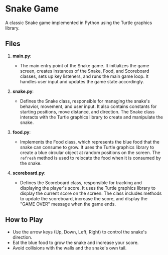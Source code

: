 # Snake Game

A classic Snake game implemented in Python using the Turtle graphics library.

## Files

1. **main.py**:
   - The main entry point of the Snake game. It initializes the game screen, creates instances of the Snake, Food, and Scoreboard classes, sets up key listeners, and runs the main game loop. It handles user input and updates the game state accordingly.

2. **snake.py**:
   - Defines the Snake class, responsible for managing the snake's behavior, movement, and user input. It also contains constants for starting positions, move distance, and direction. The Snake class interacts with the Turtle graphics library to create and manipulate the snake.

3. **food.py**:
   - Implements the Food class, which represents the blue food that the snake can consume to grow. It uses the Turtle graphics library to create a blue circular object at random positions on the screen. The `refresh` method is used to relocate the food when it is consumed by the snake.

4. **scoreboard.py**:
   - Defines the Scoreboard class, responsible for tracking and displaying the player's score. It uses the Turtle graphics library to display the current score on the screen. The class includes methods to update the scoreboard, increase the score, and display the "GAME OVER" message when the game ends.

## How to Play

- Use the arrow keys (Up, Down, Left, Right) to control the snake's direction.
- Eat the blue food to grow the snake and increase your score.
- Avoid collisions with the walls and the snake's own tail.
